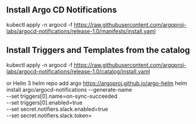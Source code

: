 
## Install Argo CD Notifications
kubectl apply -n argocd -f https://raw.githubusercontent.com/argoproj-labs/argocd-notifications/release-1.0/manifests/install.yaml

## Install Triggers and Templates from the catalog
kubectl apply -n argocd -f https://raw.githubusercontent.com/argoproj-labs/argocd-notifications/release-1.0/catalog/install.yaml

or Helm 3
helm repo add argo https://argoproj.github.io/argo-helm
helm install argo/argocd-notifications --generate-name \
    --set triggers[0].name=on-sync-succeeded \
    --set triggers[0].enabled=true \
    --set secret.notifiers.slack.enabled=true \
    --set secret.notifiers.slack.token=<my-token>